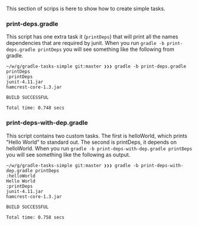This section of scrips is here to show how to create simple tasks.

### print-deps.gradle
This script has one extra task it (`printDeps`) that will print all the names dependencies that are required by junit. When you run `gradle -b print-deps.gradle printDeps` you will see something like the following from gradle.

    ~/w/g/gradle-tasks-simple git:master ❯❯❯ gradle -b print-deps.gradle printDeps
    :printDeps
    junit-4.11.jar
    hamcrest-core-1.3.jar

    BUILD SUCCESSFUL

    Total time: 0.748 secs

### print-deps-with-dep.gradle
This script contains two custom tasks. The first is helloWorld, which prints "Hello World" to standard out. The second is printDeps, it depends on helloWorld. When you run `gradle -b print-deps-with-dep.gradle printDeps` you will see something like the following as output.

    ~/w/g/gradle-tasks-simple git:master ❯❯❯ gradle -b print-deps-with-dep.gradle printDeps
    :helloWorld
    Hello World
    :printDeps
    junit-4.11.jar
    hamcrest-core-1.3.jar

    BUILD SUCCESSFUL

    Total time: 0.758 secs
